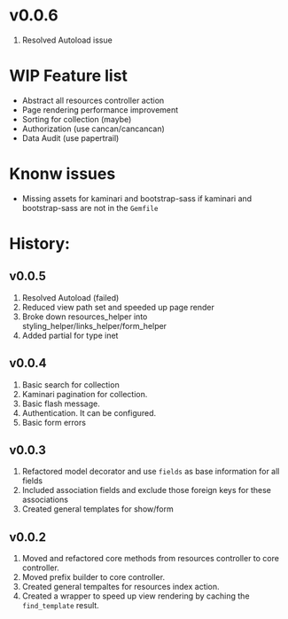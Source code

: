 # v0.0.6

1. Resolved Autoload issue

# WIP Feature list

- Abstract all resources controller action
- Page rendering performance improvement
- Sorting for collection (maybe)
- Authorization (use cancan/cancancan)
- Data Audit (use papertrail)

# Knonw issues

- Missing assets for kaminari and bootstrap-sass if kaminari and bootstrap-sass are not in the `Gemfile`

# History:

## v0.0.5

1. Resolved Autoload (failed)
2. Reduced view path set and speeded up page render
3. Broke down resources_helper into styling_helper/links_helper/form_helper
4. Added partial for type inet

## v0.0.4

1. Basic search for collection
2. Kaminari pagination for collection.
3. Basic flash message.
4. Authentication. It can be configured.
5. Basic form errors

## v0.0.3

1. Refactored model decorator and use `fields` as base information for all fields
2. Included association fields and exclude those foreign keys for these associations
3. Created general templates for show/form

## v0.0.2

1. Moved and refactored core methods from resources controller to core controller.
2. Moved prefix builder to core controller.
2. Created general tempaltes for resources index action.
3. Created a wrapper to speed up view rendering by caching the `find_template` result.
